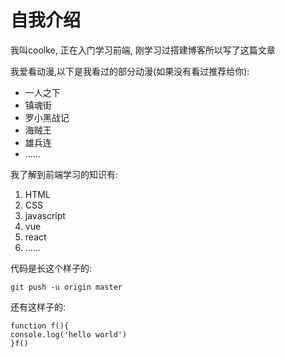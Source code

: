 # 自我介绍
我叫coolke, 正在入门学习前端, 刚学习过搭建博客所以写了这篇文章

我爱看动漫,以下是我看过的部分动漫(如果没有看过推荐给你):
* 一人之下
* 镇魂街
* 罗小黑战记
* 海贼王
* 雄兵连
* ......

我了解到前端学习的知识有:
1. HTML
2. CSS
3. javascript
4. vue
5. react
6. ......

代码是长这个样子的:

    git push -u origin master
还有这样子的:

    function f(){
    console.log('hello world')
    }f()
